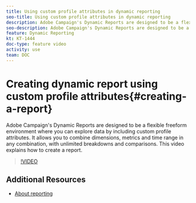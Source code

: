 ```yaml
---
title: Using custom profile attributes in dynamic reporting
seo-title: Using custom profile attributes in dynamic reporting
description: Adobe Campaign's Dynamic Reports are designed to be a flexible freeform environment where you can explore data. It allows you to combine custom profile attributes, dimensions, metrics and time range in any combination, with unlimited breakdowns and comparisons. This video explains how to create a report using custom profile attributes.
seo-description: Adobe Campaign's Dynamic Reports are designed to be a flexible freeform environment where you can explore data. It allows you to combine custom profile attributes, dimensions, metrics and time range in any combination, with unlimited breakdowns and comparisons. This video explains how to create a report using custom profile attributes.
feature: Dynamic Reporting
kt: KT-1444
doc-type: feature video
activity: use
team: DOC
---
```


# Creating dynamic report using custom profile attributes{#creating-a-report}

Adobe Campaign's Dynamic Reports are designed to be a flexible freeform environment where you can explore data by including custom profile attributes. It allows you to combine dimensions, metrics and time range in any combination, with unlimited breakdowns and comparisons. This video explains how to create a report.

>[!VIDEO](https://video.tv.adobe.com/v/28204?quality=9)

## Additional Resources

* [About reporting](https://helpx.adobe.com/campaign/standard/reporting/user-guide.html?topic=/campaign/standard/reporting/morehelp/about-reporting.ug.js)
